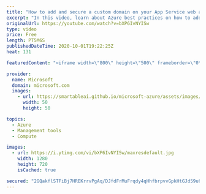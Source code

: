 ```yaml
---
title: "How to add and secure a custom domain on your App Service web app | Azure Portal Series"
excerpt: "In this video, learn about Azure best practices on how to add a custom domain to your web app and how to secure your custom domain with an App Service Managed Certificate.   Try out these features in the Azure portal: https://portal.azure.com   Keep connected on Twitter: https://twitter.com/AzurePortal"
originalUrl: https://youtube.com/watch?v=bXP6IvNYISw
type: video
price: Free
length: PT5M6S
publishedDateTime: 2020-10-01T19:22:25Z
heat: 131

featuredContent: "<iframe width=\"800\" height=\"500\" frameborder=\"0\" src=\"https://www.youtube.com/embed/bXP6IvNYISw\" allow=\"accelerometer; autoplay; encrypted-media; gyroscope; picture-in-picture\" allowfullscreen></iframe>"

provider:
  name: Microsoft
  domain: microsoft.com
  images:
    - url: https://smartableai.github.io/microsoft-azure/assets/images/organizations/microsoft.com-50x50.jpg
      width: 50
      height: 50

topics:
  - Azure
  - Management tools
  - Compute

images:
  - url: https://i.ytimg.com/vi/bXP6IvNYISw/maxresdefault.jpg
    width: 1280
    height: 720
    isCached: true

secured: "2GQakflSTFiBj7HREKrrvPgAq/DJfdFrMuFrqdy4qHhfbrpvvGpkHtGJd59u6OZw7wzpKYeWiRh/B92wdvbVb/X0mvKPt93Mg8GS6tQHN4u0ERFBpukqhI5zUYM4/oTJvaNeoQMVKfDzqE3pFwlxwQrc0iTTmctfmI5YTyoVr1JIPPW9oSebiJq8+xOXV0EM6rehhrW6sJeP0Iv7AqQ4SvQ1fkJpTC6llv4WmPOeNkMs8432QUeKuv90gXyeSxpOfVgGdAbJbTeJp3jiQBtbMV6onfh/f0Met8rHNnNIwdvzS77WEeWo5i3aAuer+pTNXS1/8iYIImRagyp2ORH3TJgVPyJKcgFczC57ihT76FULy1tgMylluz3ps7+XidWB5us6dEALltHWEd+PvQCbg92/zNJcswS33wGi4xhq3J0=;XAStPIcMx5oDTSuDnARNPQ=="
---
```


